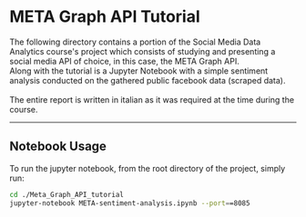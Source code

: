 # META Graph API Tutorial

The following directory contains a portion of the Social Media Data Analytics course's project which
consists of studying and presenting a social media API of choice, in this case, the META Graph API.
<br>
Along with the tutorial is a Jupyter Notebook with a simple sentiment analysis conducted on the
gathered public facebook data (scraped data).
<br>
<br>
The entire report is written in italian as it was required at the time during the course.

------

## Notebook Usage

To run the jupyter notebook, from the root directory of the project, simply run:

```bash
cd ./Meta_Graph_API_tutorial
jupyter-notebook META-sentiment-analysis.ipynb --port==8085
```